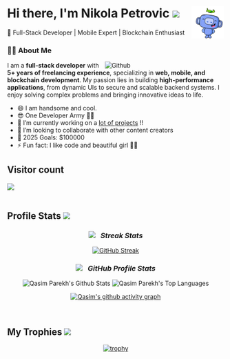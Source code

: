 <h1> Hi there, I'm Nikola Petrovic <img src = "https://raw.githubusercontent.com/MartinHeinz/MartinHeinz/master/wave.gif" width = 50px>

<img width="15%" align="right" alt="Github" src="https://github.com/avinIndrasoma/avinIndrasoma/blob/main/749044136589393960.gif" />

</h1>

<p >
🚀 Full-Stack Developer | Mobile Expert | Blockchain Enthusiast  
</p>


### 👨‍💻 About Me  

<img width="55%" align="right" alt="Github" src="https://raw.githubusercontent.com/onimur/.github/master/.resources/git-header.svg" />

I am a **full-stack developer** with **5+ years of freelancing experience**, specializing in **web, mobile, and blockchain development**. My passion lies in building **high-performance applications**, from dynamic UIs to secure and scalable backend systems. I enjoy solving complex problems and bringing innovative ideas to life.

- 😄 I am handsome and cool.
- 😎 One Developer Army 💪💪
- 🔭 I’m currently working on a [lot of projects](https://github.com/echandsome0106?tab=repositories) !!
- 👯 I’m looking to collaborate with other content creators
- 🥅 2025 Goals: $100000
- ⚡ Fun fact: I like code and beautiful girl 🤣🤣

<h2> Visitor count  </h2>

<div align="left">  
  <img src="https://profile-counter.glitch.me/qasimparekh/count.svg" align="center"/> 
</div>
<br>

<h2> Profile Stats  <img width ='18px' src ='https://raw.githubusercontent.com/rahulbanerjee26/githubAboutMeGenerator/main/icons/github.svg'> </h2>

<div align="center" >

### ***<img src="https://media.giphy.com/media/KeUoFXwyzOksZrJ6D6/giphy.gif" width="30px"> &nbsp; Streak Stats***

[![GitHub Streak](https://streak-stats.demolab.com?user=echandsome0106&theme=sunset-gradient&date_format=j%20M%5B%20Y%5D)](https://git.io/streak-stats)

### ***<img src="https://media.giphy.com/media/Th4eDUkNM3BYRXnzQi/giphy.gif" width="40px"> &nbsp; GitHub Profile Stats***

  <img alt="Qasim Parekh's Github Stats" src="https://denvercoder1-github-readme-stats.vercel.app/api/?username=echandsome0106&show_icons=true&include_all_commits=true&count_private=true&theme=react&hide_border=true&bg_color=1F222E&title_color=4E96FFFF&icon_color=F8D866" height="192px"/>
  <img alt="Qasim Parekh's Top Languages" src="https://denvercoder1-github-readme-stats.vercel.app/api/top-langs/?username=echandsome0106&langs_count=8&layout=compact&theme=react&hide_border=true&bg_color=1F222E&title_color=4E96FFFF&icon_color=F8D866&hide=Jupyter%20Notebook,Roff" height="192px"/>
  <br/>

[![Qasim's github activity graph](https://github-readme-activity-graph.vercel.app/graph?username=echandsome0106&bg_color=20222e&color=4e96ff&line=4783de&point=ffffff&area=true&hide_border=true)]()

</div>
<br>


<h2> My Trophies  <img width ='20px' src ='https://media.giphy.com/media/HwBlFQZFcAoUcPHZdX/giphy.gif'> </h2>

<div align="center" >

[![trophy](https://github-profile-trophy.vercel.app/?username=echandsome0106&theme=onedark)]()
</div>


